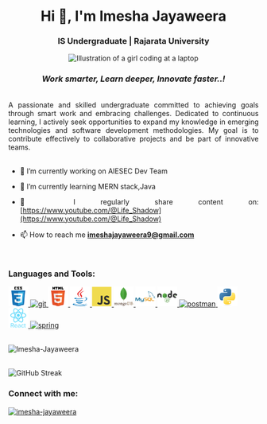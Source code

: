 <h1 align="center">Hi 👋, I'm Imesha Jayaweera</h1>
<h3 align="center">IS Undergraduate | Rajarata University</h3>

<div align="center">
 <img src="https://media3.giphy.com/media/v1.Y2lkPTc5MGI3NjExaGlyamU4NW9xb2J5a3Y3ZHpwN2tkN2tvNm1mYnlyZXJ5ZGd3amMwNyZlcD12MV9pbnRlcm5hbF9naWZfYnlfaWQmY3Q9cw/rqd9R3yaDy16a8kDC1/giphy.gif" alt="Illustration of a girl coding at a laptop"  width="300" height="300">
  <h3><b></b><i>Work smarter, Learn deeper, Innovate faster..!</i><b></b></h3>
</div><br>


<div align="justify"> A passionate and skilled undergraduate committed to achieving goals through smart work and embracing challenges. Dedicated to continuous learning, I actively seek opportunities to expand my knowledge in emerging technologies and software development methodologies. My goal is to contribute effectively to collaborative projects and be part of innovative teams.<div align="justify"> <br>

- 🔭 I’m currently working on AIESEC Dev Team

- 🌱 I’m currently learning MERN stack,Java

- 📝 I regularly share content on: [https://www.youtube.com/@Life_Shadow](https://www.youtube.com/@Life_Shadow)

- 📫 How to reach me **imeshajayaweera9@gmail.com**

<br>
<h3 align="left">Languages and Tools:</h3>
<p align="left"> <a href="https://www.w3schools.com/css/" target="_blank" rel="noreferrer"> <img src="https://raw.githubusercontent.com/devicons/devicon/master/icons/css3/css3-original-wordmark.svg" alt="css3" width="40" height="40"/> </a> <a href="https://git-scm.com/" target="_blank" rel="noreferrer"> <img src="https://www.vectorlogo.zone/logos/git-scm/git-scm-icon.svg" alt="git" width="40" height="40"/> </a> <a href="https://www.w3.org/html/" target="_blank" rel="noreferrer"> <img src="https://raw.githubusercontent.com/devicons/devicon/master/icons/html5/html5-original-wordmark.svg" alt="html5" width="40" height="40"/> </a> <a href="https://www.java.com" target="_blank" rel="noreferrer"> <img src="https://raw.githubusercontent.com/devicons/devicon/master/icons/java/java-original.svg" alt="java" width="40" height="40"/> </a> <a href="https://developer.mozilla.org/en-US/docs/Web/JavaScript" target="_blank" rel="noreferrer"> <img src="https://raw.githubusercontent.com/devicons/devicon/master/icons/javascript/javascript-original.svg" alt="javascript" width="40" height="40"/> </a> <a href="https://www.mongodb.com/" target="_blank" rel="noreferrer"> <img src="https://raw.githubusercontent.com/devicons/devicon/master/icons/mongodb/mongodb-original-wordmark.svg" alt="mongodb" width="40" height="40"/> </a> <a href="https://www.mysql.com/" target="_blank" rel="noreferrer"> <img src="https://raw.githubusercontent.com/devicons/devicon/master/icons/mysql/mysql-original-wordmark.svg" alt="mysql" width="40" height="40"/> </a> <a href="https://nodejs.org" target="_blank" rel="noreferrer"> <img src="https://raw.githubusercontent.com/devicons/devicon/master/icons/nodejs/nodejs-original-wordmark.svg" alt="nodejs" width="40" height="40"/> </a> <a href="https://postman.com" target="_blank" rel="noreferrer"> <img src="https://www.vectorlogo.zone/logos/getpostman/getpostman-icon.svg" alt="postman" width="40" height="40"/> </a> <a href="https://www.python.org" target="_blank" rel="noreferrer"> <img src="https://raw.githubusercontent.com/devicons/devicon/master/icons/python/python-original.svg" alt="python" width="40" height="40"/> </a> <a href="https://reactjs.org/" target="_blank" rel="noreferrer"> <img src="https://raw.githubusercontent.com/devicons/devicon/master/icons/react/react-original-wordmark.svg" alt="react" width="40" height="40"/> </a> <a href="https://spring.io/" target="_blank" rel="noreferrer"> <img src="https://www.vectorlogo.zone/logos/springio/springio-icon.svg" alt="spring" width="40" height="40"/> </a> </p><br>

<div align="left"><img src="https://github-readme-stats.vercel.app/api/top-langs?username=Imesha-Jayaweera&show_icons=true&locale=en&layout=compact" alt="Imesha-Jayaweera" /></div><br>


<div align="left">
  
  ![GitHub Streak](https://nirzak-streak-stats.vercel.app/?user="Imesha-Jayaweera")
  
</div>

<h3 align="left">Connect with me:</h3>
<p align="left">
<a href="https://linkedin.com/in/imesha-jayaweera" target="blank"><img align="center" src="https://raw.githubusercontent.com/rahuldkjain/github-profile-readme-generator/master/src/images/icons/Social/linked-in-alt.svg" alt="imesha-jayaweera" height="30" width="40" /></a>
</p>
